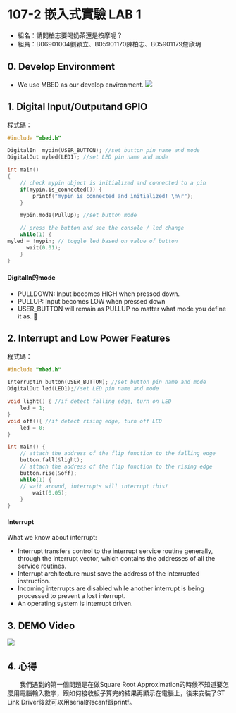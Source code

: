 # 107-2 嵌入式實驗 LAB 1
- 組名：請問柏志要喝奶茶還是按摩呢？
- 組員：B06901004劉穎立、B05901170陳柏志、B05901179詹欣玥
## 0. Develop Environment
- We use MBED as our develop environment.
![](https://i.imgur.com/WcRwGFU.png)

## 1. Digital Input/Outputand GPIO

程式碼：
```cpp
#include "mbed.h"

DigitalIn  mypin(USER_BUTTON); //set button pin name and mode
DigitalOut myled(LED1); //set LED pin name and mode

int main()
{
    // check mypin object is initialized and connected to a pin
    if(mypin.is_connected()) {
        printf("mypin is connected and initialized! \n\r");
    }

    mypin.mode(PullUp); //set button mode

    // press the button and see the console / led change
    while(1) {
myled = !mypin; // toggle led based on value of button
      wait(0.01);
    }
}
```

#### DigitalIn的mode
- PULLDOWN: Input becomes HIGH when pressed down.
- PULLUP: Input becomes LOW when pressed down
- USER_BUTTON will remain as PULLUP no matter what mode you define it as.

## 2. Interrupt and Low Power Features

程式碼：
```cpp
#include "mbed.h"

InterruptIn button(USER_BUTTON); //set button pin name and mode
DigitalOut led(LED1);//set LED pin name and mode

void light() { //if detect falling edge, turn on LED
    led = 1;
}
void off(){ //if detect rising edge, turn off LED
    led = 0;
}

int main() {
    // attach the address of the flip function to the falling edge
    button.fall(&light);
    // attach the address of the flip function to the rising edge
    button.rise(&off);
    while(1) {           
    // wait around, interrupts will interrupt this!
        wait(0.05);
    }
}
```

#### Interrupt
What we know about interrupt:
- Interrupt transfers control to the interrupt service routine generally, through the interrupt vector, which contains the addresses of all the service routines.
- Interrupt architecture must save the address of the interrupted instruction.
- Incoming interrupts are disabled while another interrupt is being processed to prevent a lost interrupt.
- An operating system is interrupt driven.

## 3. DEMO Video
   [![](https://img.youtube.com/vi/1uwo2_rjnOQ/0.jpg)](https://www.youtube.com/watch?v=1uwo2_rjnOQ)

## 4. 心得
　　我們遇到的第一個問題是在做Square Root Approximation的時候不知道要怎麼用電腦輸入數字，跟如何接收板子算完的結果再顯示在電腦上，後來安裝了ST Link Driver後就可以用serial的scanf跟printf。
